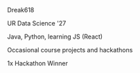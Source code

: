 Dreak618

UR Data Science '27

Java, Python, learning JS (React)

Occasional course projects and hackathons

1x Hackathon Winner
